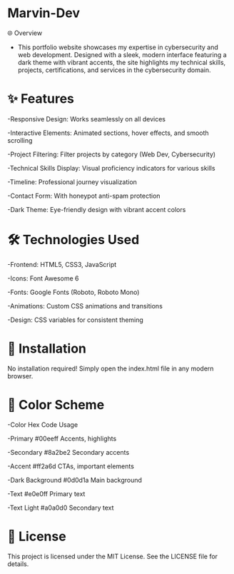 # Marvin-Dev

🌐 Overview
- This portfolio website showcases my expertise in cybersecurity and web development. Designed with a sleek, modern interface featuring a dark theme with vibrant accents, the site       highlights my technical skills, projects, certifications, and services in the cybersecurity domain.

# ✨ Features
  -Responsive Design: Works seamlessly on all devices
  
  -Interactive Elements: Animated sections, hover effects, and smooth scrolling
  
  -Project Filtering: Filter projects by category (Web Dev, Cybersecurity)
  
  -Technical Skills Display: Visual proficiency indicators for various skills
  
  -Timeline: Professional journey visualization
  
  -Contact Form: With honeypot anti-spam protection
  
  -Dark Theme: Eye-friendly design with vibrant accent colors

# 🛠 Technologies Used
-Frontend: HTML5, CSS3, JavaScript

  -Icons: Font Awesome 6
  
  -Fonts: Google Fonts (Roboto, Roboto Mono)
  
  -Animations: Custom CSS animations and transitions
  
  -Design: CSS variables for consistent theming

# 🚀 Installation

No installation required! Simply open the index.html file in any modern browser.


# 🌈 Color Scheme

  -Color	Hex Code	Usage
  
  -Primary	#00eeff	Accents, highlights
  
  -Secondary	#8a2be2	Secondary accents
  
  -Accent	#ff2a6d	CTAs, important elements
  
  -Dark Background	#0d0d1a	Main background
  
  -Text	#e0e0ff	Primary text
  
  -Text Light	#a0a0d0	Secondary text
  
# 📜 License
This project is licensed under the MIT License. See the LICENSE file for details.
